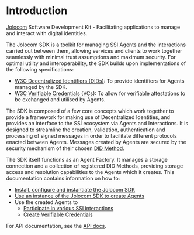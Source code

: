 # Introduction

[Jolocom](https://jolocom.io) Software Development Kit - Facilitating applications to manage and
interact with digital identities.

The Jolocom SDK is a toolkit for managing SSI Agents and the interactions carried out between them, allowing services and clients to work together seamlessly with minimal trust assumptions and maximum security. For optimal utility and interoperability, the SDK builds upon implementations of the following specifications:

- [W3C Decentralized Identifiers (DIDs)](https://www.w3.org/TR/did-core/): To provide identifiers for Agents managed by the SDK.
- [W3C Verifiable Credentials (VCs)](https://www.w3.org/TR/vc-data-model/): To allow for verifiable attestations to be exchanged and utilised by Agents.

The SDK is composed of a few core concepts which work together to provide a framework for making use of Decentralized Identities, and provides an interface to the SSI ecosystem via Agents and Interactions. It is designed to streamline the creation, validation, authentication and processing of signed messages in order to facilitate different protocols enacted between Agents. Messages created by Agents are secured by the security mechanism of their chosen [DID Method](https://w3c.github.io/did-core/).

The SDK itself functions as an Agent Factory. It manages a storage connection and a collection of registered DID Methods, providing storage access and resolution capabilities to the Agents which it creates. This documentation contains information on how to:

- [Install, configure and instantiate the Jolocom SDK](guides/sdk_install_conf.md)
- [Use an instance of the Jolocom SDK to create Agents](guides/identity.md)
- Use the created Agents to
    - [Participate in various SSI interactions](guides/interaction_flows.md)
    - [Create Verifiable Credentials](guides/credentials.md)

For API documentation, see the [API docs](api/).
